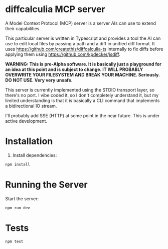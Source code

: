 # diffcalculia MCP server

A Model Context Protocol (MCP) server is a server AIs can use to extend their capabilities.

This particular server is written in Typescript and provides a tool the AI can use to edit
local files by passing a path and a diff in unified diff format. It uses https://github.com/createthis/diffcalculia-ts
internally to fix diffs before applying them using https://github.com/kpdecker/jsdiff.

**WARNING: This is pre-Alpha software. It is basically just a playground for an idea at this
point and is subject to change. IT WILL PROBABLY OVERWRITE YOUR FILESYSTEM AND BREAK YOUR
MACHINE. Seriously. DO NOT USE. Very very unsafe.**

This server is currently implemented using the STDIO transport layer, so there's no port.
I vibe coded it, so I don't completely understand it, but my limited understanding is that
it is basically a CLI command that implements a bidirectional IO stream.

I'll probably add SSE (HTTP) at some point in the near future. This is under active development.

# Installation

1. Install dependencies:
```bash
npm install
```

# Running the Server

Start the server:
```bash
npm run dev
```

# Tests
```bash
npm test
```
